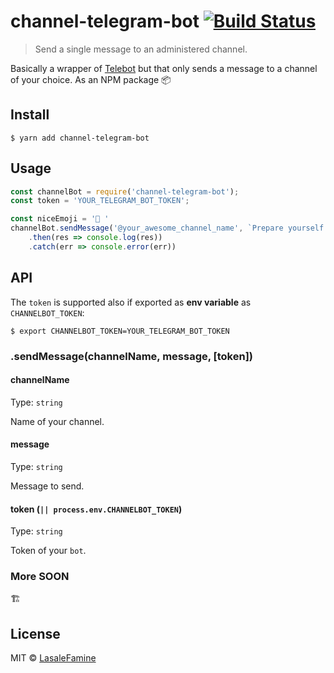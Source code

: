 # channel-telegram-bot [![Build Status](https://travis-ci.org/LasaleFamine/channel-telegram-bot.svg?branch=master)](https://travis-ci.org/LasaleFamine/channel-telegram-bot)

> Send a single message to an administered channel. 

Basically a wrapper of [Telebot](https://github.com/kosmodrey/telebot/) but that only sends a message to a channel of your choice. As an NPM package :package:


## Install

```
$ yarn add channel-telegram-bot
```


## Usage

```js
const channelBot = require('channel-telegram-bot');
const token = 'YOUR_TELEGRAM_BOT_TOKEN';

const niceEmoji = '🥋 '
channelBot.sendMessage('@your_awesome_channel_name', `Prepare yourself ${niceEmoji}`, token)
	.then(res => console.log(res))
	.catch(err => console.error(err))
```


## API

The `token` is supported also if exported as **env variable** as `CHANNELBOT_TOKEN`:  

```
$ export CHANNELBOT_TOKEN=YOUR_TELEGRAM_BOT_TOKEN
```

### .sendMessage(channelName, message, [token])

#### channelName

Type: `string`

Name of your channel.

#### message

Type: `string`

Message to send.

#### token (`|| process.env.CHANNELBOT_TOKEN`)

Type: `string`

Token of your `bot`.


### More SOON

:building_construction:


## License

MIT © [LasaleFamine](https://github.com/lasalefamine)
